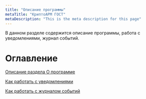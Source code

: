 ```yaml
---
title: "Описание программы"
metaTitle: "КриптоАРМ ГОСТ"
metaDescription: "This is the meta description for this page"
---
```


В данном разделе содержится описание программы, работа с уведомлениями, журнал событий.

# Оглавление

[Описание раздела О программе](https://docs.cryptoarm.ru/07-v3.2.9/007-cryptoarm/01-about)

[Как работать с уведомлениями](https://docs.cryptoarm.ru/07-v3.2.9/007-cryptoarm/02-notifications)

[Как работать с журналом событий](https://docs.cryptoarm.ru/07-v3.2.9/007-cryptoarm/03-journal)
